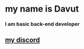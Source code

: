 # my name is Davut


### I am basic back-end developer



## <a href="https://discord.com/users/733309959349207091">my discord</a>
